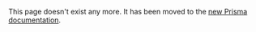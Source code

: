 This page doesn't exist any more. It has been moved to the [new Prisma documentation](https://www.prisma.io/docs/reference/tools-and-interfaces/prisma-migrate).
